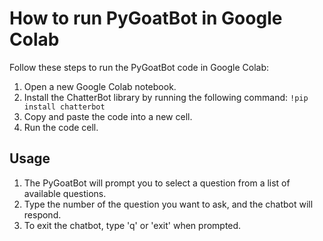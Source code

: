 # How to run PyGoatBot in Google Colab

Follow these steps to run the PyGoatBot code in Google Colab:
1. Open a new Google Colab notebook.
2. Install the ChatterBot library by running the following command: `!pip install chatterbot`
3. Copy and paste the code into a new cell.
4. Run the code cell.

## Usage
1. The PyGoatBot will prompt you to select a question from a list of available questions. 
2. Type the number of the question you want to ask, and the chatbot will respond.
3. To exit the chatbot, type 'q' or 'exit' when prompted.
